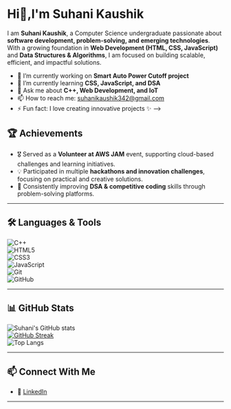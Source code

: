 # Hi👋,I'm Suhani Kaushik
I am **Suhani Kaushik**, a Computer Science undergraduate passionate about **software development, problem-solving, and emerging technologies**.  
With a growing foundation in **Web Development (HTML, CSS, JavaScript)** and **Data Structures & Algorithms**, I am focused on building scalable, efficient, and impactful solutions.  


- 🔭 I’m currently working on **Smart Auto Power Cutoff project**  
- 🌱 I’m currently learning **CSS, JavaScript, and DSA**
- 💬 Ask me about **C++, Web Development, and IoT**
- 📫 How to reach me: suhanikaushik342@gmail.com
- ⚡ Fun fact:  I love creating innovative projects ✨
-->
## 🏆 Achievements  

- 🎖️ Served as a **Volunteer at AWS JAM** event, supporting cloud-based challenges and learning initiatives.  
- 💡 Participated in multiple **hackathons and innovation challenges**, focusing on practical and creative solutions.  
- 📘 Consistently improving **DSA & competitive coding** skills through problem-solving platforms.  

---

## 🛠️ Languages & Tools  

![C++](https://img.shields.io/badge/C%2B%2B-00599C?style=for-the-badge&logo=c%2B%2B&logoColor=white)  
![HTML5](https://img.shields.io/badge/HTML5-E34F26?style=for-the-badge&logo=html5&logoColor=white)  
![CSS3](https://img.shields.io/badge/CSS3-1572B6?style=for-the-badge&logo=css3&logoColor=white)  
![JavaScript](https://img.shields.io/badge/JavaScript-F7DF1E?style=for-the-badge&logo=javascript&logoColor=black)  
![Git](https://img.shields.io/badge/Git-F05032?style=for-the-badge&logo=git&logoColor=white)  
![GitHub](https://img.shields.io/badge/GitHub-181717?style=for-the-badge&logo=github&logoColor=white)  

---

## 📊 GitHub Stats  

![Suhani's GitHub stats](https://github-readme-stats.vercel.app/api?username=yourusername&show_icons=true&theme=radical)  
[![GitHub Streak](https://streak-stats.demolab.com?user=yourusername&theme=radical&hide_border=true)](https://git.io/streak-stats)  
![Top Langs](https://github-readme-stats.vercel.app/api/top-langs/?username=yourusername&layout=compact&theme=radical)  

---

## 📫 Connect With Me  

- 💼 [LinkedIn](https://www.linkedin.com/in/suhani-kaushik-691493322)   

---

